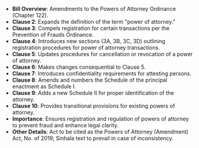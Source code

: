 - **Bill Overview**: Amendments to the Powers of Attorney Ordinance (Chapter 122).
- **Clause 2**: Expands the definition of the term "power of attorney."
- **Clause 3**: Compels registration for certain transactions per the Prevention of Frauds Ordinance.
- **Clause 4**: Introduces new sections (3A, 3B, 3C, 3D) outlining registration procedures for power of attorney transactions.
- **Clause 5**: Updates procedures for cancellation or revocation of a power of attorney.
- **Clause 6**: Makes changes consequential to Clause 5.
- **Clause 7**: Introduces confidentiality requirements for attesting persons.
- **Clause 8**: Amends and numbers the Schedule of the principal enactment as Schedule I.
- **Clause 9**: Adds a new Schedule II for proper identification of the attorney.
- **Clause 10**: Provides transitional provisions for existing powers of attorney.
- **Importance**: Ensures registration and regulation of powers of attorney to prevent fraud and enhance legal clarity.
- **Other Details**: Act to be cited as the Powers of Attorney (Amendment) Act, No. of 2019; Sinhala text to prevail in case of inconsistency.